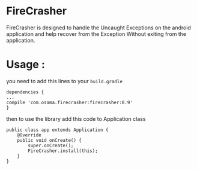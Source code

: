 # FireCrasher

FireCrasher is designed to handle the Uncaught Exceptions on the android application and help recover from the Exception 
Without exiting from the application.

# Usage :

you need to add this lines to your `build.gradle`


```
dependencies {
...
compile 'com.osama.firecrasher:firecrasher:0.9'
}
```

then to use the library add this code to Application class

```
public class app extends Application {
    @Override
    public void onCreate() {
        super.onCreate();
        FireCrasher.install(this);
    }
}
```
